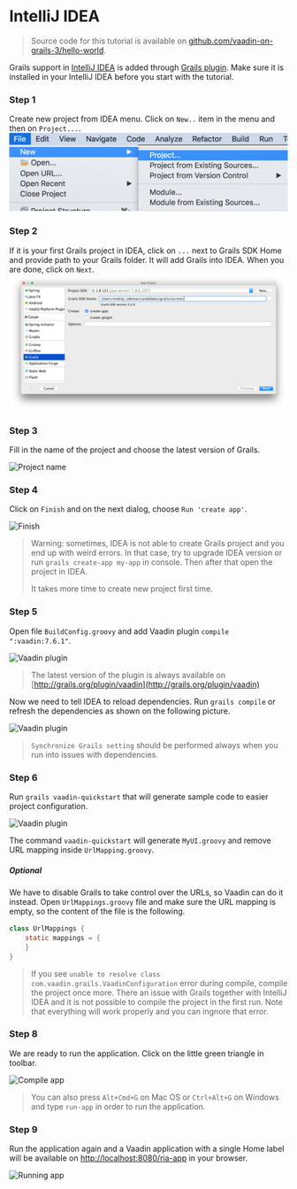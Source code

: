 # IntelliJ IDEA

> Source code for this tutorial is available on [github.com/vaadin-on-grails-3/hello-world](https://github.com/vaadin-on-grails-3/hello-world).

Grails support in [IntelliJ IDEA](http://www.jetbrains.com/idea) is added through [Grails plugin](http://www.jetbrains.com/idea/webhelp/grails.html). Make sure it is installed in your IntelliJ IDEA before you start with the tutorial.

### Step 1

Create new project from IDEA menu. Click on  `New..` item in the menu and then on `Project...`.  
![](/assets/idea-1.0.png)

### Step 2

If it is your first Grails project in IDEA, click on `...` next to Grails SDK Home and provide path to your Grails folder. It will add Grails into IDEA. When you are done, click on `Next`.![](/assets/idea-2.png)

### Step 3

Fill in the name of the project and choose the latest version of Grails.

![Project name](http://vaadinongrails.com/book/1_1_2_new-project.png)

### Step 4

Click on `Finish` and on the next dialog, choose `Run 'create app'`.

![Finish](http://vaadinongrails.com/img/create-app-idea.png)

> Warning: sometimes, IDEA is not able to create Grails project and you end up with weird errors. In that case, try to upgrade IDEA version or run `grails create-app my-app` in console. Then after that open the project in IDEA.
>
> It takes more time to create new project first time.

### Step 5

Open file `BuildConfig.groovy` and add Vaadin plugin `compile ":vaadin:7.6.1"`.

![Vaadin plugin](http://vaadinongrails.com/book/1_1_2_build-config-idea.png)

> The latest version of the plugin is always available on [http://grails.org/plugin/vaadin](http://grails.org/plugin/vaadin)

Now we need to tell IDEA to reload dependencies. Run `grails compile` or refresh the dependencies as shown on the following picture.

![Vaadin plugin](http://vaadinongrails.com/book/1_1_2_refresh-idea.png)

> `Synchronize Grails setting` should be performed always when you run into issues with dependencies.

### Step 6

Run `grails vaadin-quickstart` that will generate sample code to easier project configuration.

![Vaadin plugin](http://vaadinongrails.com/book/1_1_2_quickstart.png)

The command `vaadin-quickstart` will generate `MyUI.groovy` and remove URL mapping inside `UrlMapping.groovy`.

##### Optional

We have to disable Grails to take control over the URLs, so Vaadin can do it instead. Open `UrlMappings.groovy` file and make sure the URL mapping is empty, so the content of the file is the following.

```java
class UrlMappings {
    static mappings = {
    }
}
```

> If you see `unable to resolve class com.vaadin.grails.VaadinConfiguration` error during compile, compile the project once more. There an issue with Grails together with IntelliJ IDEA and it is not possible to compile the project in the first run. Note that everything will work properly and you can ingnore that error.

### Step 8

We are ready to run the application. Click on the little green triangle in toolbar.

![Compile app](http://vaadinongrails.com/img/run-app-idea.png)

> You can also press `Alt+Cmd+G` on Mac OS or `Ctrl+Alt+G` on Windows and type `run-app` in order to run the application.

### Step 9

Run the application again and a Vaadin application with a single Home label will be available on [http://localhost:8080/ria-app](http://localhost:8080/ria-app) in your browser.

![Running app](http://vaadinongrails.com/img/first-run.png)

